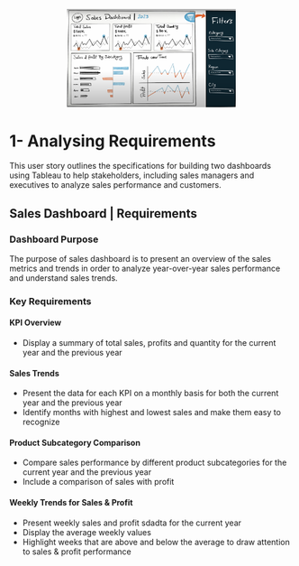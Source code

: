 <p align="center">
  <img src="../images/1.png" alt="Description of image" width="300">
</p>


# 1- Analysing Requirements

This user story outlines the specifications for building two dashboards using Tableau to help stakeholders, including sales managers and executives to analyze sales performance and customers.

## Sales Dashboard | Requirements

### Dashboard Purpose
The purpose of sales dashboard is to present an overview of the sales metrics and trends in order to analyze year-over-year sales performance and understand sales trends.
### Key Requirements

#### KPI Overview
* Display a summary of total sales, profits and quantity for the current year and the previous year
#### Sales Trends
* Present the data for each KPI on a monthly basis for both the current year and the previous year
* Identify months with highest and lowest sales and make them easy to recognize

#### Product Subcategory Comparison
* Compare sales performance by different product subcategories for the current year and the previous year
* Include a comparison of sales with profit

#### Weekly Trends for Sales & Profit

* Present weekly sales and profit sdadta for the current year
* Display the average weekly values
* Highlight weeks that are above and below the average to draw attention to sales & profit performance